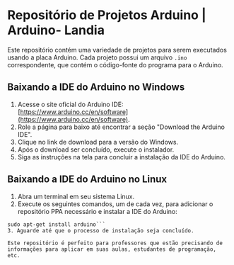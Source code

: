 # Repositório de Projetos Arduino | Arduino- Landia
 
Este repositório contém uma variedade de projetos para serem executados usando a placa Arduino. Cada projeto possui um arquivo `.ino` correspondente, que contém o código-fonte do programa para o Arduino. 

## Baixando a IDE do Arduino no Windows

1. Acesse o site oficial do Arduino IDE: [https://www.arduino.cc/en/software](https://www.arduino.cc/en/software).
2. Role a página para baixo até encontrar a seção "Download the Arduino IDE".
3. Clique no link de download para a versão do Windows.
4. Após o download ser concluído, execute o instalador.
5. Siga as instruções na tela para concluir a instalação da IDE do Arduino.

## Baixando a IDE do Arduino no Linux

1. Abra um terminal em seu sistema Linux.
2. Execute os seguintes comandos, um de cada vez, para adicionar o repositório PPA necessário e instalar a IDE do Arduino:
```sudo apt-get update
sudo apt-get install arduino```
3. Aguarde até que o processo de instalação seja concluído.

Este repositório é perfeito para professores que estão precisando de informações para aplicar em suas aulas, estudantes de programação, etc.
